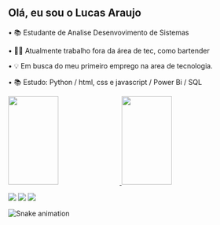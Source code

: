 ## Olá, eu sou o Lucas Araujo 

 • 📚 Estudante de Analise Desenvovimento de Sistemas 

• 🧑‍💼 Atualmente trabalho fora da área de tec, como bartender

• 💡 Em busca do meu primeiro emprego na area de tecnologia.

• 📚 Estudo: Python / html, css e javascript / Power Bi / SQL      

<div>
  <a href="https://beacons.ai/lkdevillfps1">
  <img height="180em" width="45%" src="https://github-readme-stats.vercel.app/api?username=lkdevillfps1&show_icons=true&theme=midnight-purple&include_all_commits=true&count_private=true"/>
  <img height="180em" width="45%" src="https://github-readme-stats.vercel.app/api/top-langs/?username=lkdevillfps1&layout=compact&langs_count=7&theme=midnight-purple"/>
</div>


<div> 
  
  <a href="https://instagram.com/olkaraujo" target="_blank"><img src="https://img.shields.io/badge/-Instagram-%23E4405F?style=for-the-badge&logo=instagram&logoColor=white" target="_blank"></a>
   <a href = "mailto:lkdevil660@hotmail.com"><img src="https://img.shields.io/badge/-Gmail-%23333?style=for-the-badge&logo=gmail&logoColor=white" target="_blank"></a>
  <a href="https://www.linkedin.com/in/lucas-araujo-50473b115" target="_blank"><img src="https://img.shields.io/badge/-LinkedIn-%230077B5?style=for-the-badge&logo=linkedin&logoColor=white" target="_blank"></a> 
 
</div>



![Snake animation](https://github.com/alexandresaints/alexandresaints/blob/output/github-contribution-grid-snake.svg)
